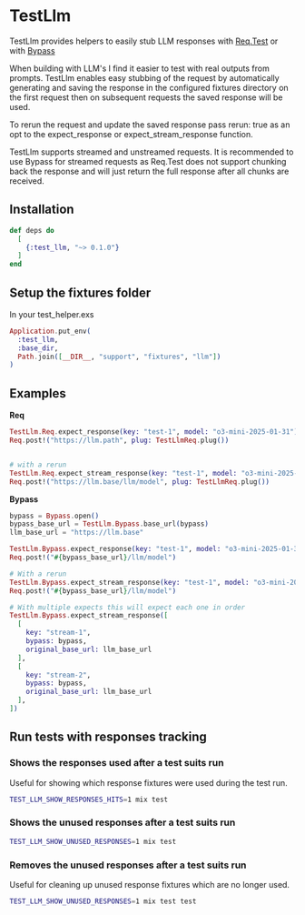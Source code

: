 # TestLlm

TestLlm provides helpers to easily stub LLM responses with [Req.Test](https://hexdocs.pm/req/Req.Test.html) or with [Bypass](https://hex.pm/packages/bypass)

When building with LLM's I find it easier to test with real outputs from prompts. TestLlm enables easy stubbing of the request by automatically generating and saving the response in the configured fixtures directory on the first request then on subsequent requests the saved response will be used. 

To rerun the request and update the saved response pass rerun: true as an opt to the expect_response or expect_stream_response function.

TestLlm supports streamed and unstreamed requests. It is recommended to use Bypass for streamed requests as Req.Test does not support chunking back the response and will just return the full response after all chunks are received.

## Installation

```elixir
def deps do
  [
    {:test_llm, "~> 0.1.0"}
  ]
end
```

## Setup the fixtures folder

In your test_helper.exs

```elixir
Application.put_env(
  :test_llm,
  :base_dir,
  Path.join([__DIR__, "support", "fixtures", "llm"])
)
```

## Examples

  **Req**

  ```elixir
  TestLlm.Req.expect_response(key: "test-1", model: "o3-mini-2025-01-31")
  Req.post!("https://llm.path", plug: TestLlmReq.plug())


  # with a rerun
  TestLlm.Req.expect_stream_response(key: "test-1", model: "o3-mini-2025-01-31", rerun: true)
  Req.post!("https://llm.base/llm/model", plug: TestLlmReq.plug())
  ```

  **Bypass**

  ```elixir
  bypass = Bypass.open()
  bypass_base_url = TestLlm.Bypass.base_url(bypass)
  llm_base_url = "https://llm.base"

  TestLlm.Bypass.expect_response(key: "test-1", model: "o3-mini-2025-01-31", bypass: bypass, original_base_url: llm_base_url)
  Req.post!("#{bypass_base_url}/llm/model")

  # With a rerun
  TestLlm.Bypass.expect_stream_response(key: "test-1", model: "o3-mini-2025-01-31", bypass: bypass, original_base_url: llm_base_url, rerun: true)
  Req.post!("#{bypass_base_url}/llm/model")

  # With multiple expects this will expect each one in order
  TestLlm.Bypass.expect_stream_response([
    [
      key: "stream-1",
      bypass: bypass,
      original_base_url: llm_base_url
    ],
    [
      key: "stream-2",
      bypass: bypass,
      original_base_url: llm_base_url
    ],
  ])
  ```

## Run tests with responses tracking

### Shows the responses used after a test suits run

Useful for showing which response fixtures were used during the test run.

```sh
TEST_LLM_SHOW_RESPONSES_HITS=1 mix test 
```

### Shows the unused responses after a test suits run

```sh
TEST_LLM_SHOW_UNUSED_RESPONSES=1 mix test
```

### Removes the unused responses after a test suits run

Useful for cleaning up unused response fixtures which are no longer used.

```sh
TEST_LLM_SHOW_UNUSED_RESPONSES=1 mix test test 
```
